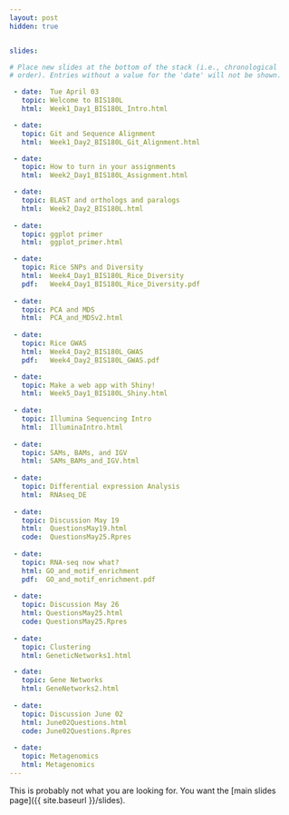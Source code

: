```yaml
---
layout: post
hidden: true


slides:

# Place new slides at the bottom of the stack (i.e., chronological
# order). Entries without a value for the 'date' will not be shown.

 - date:  Tue April 03
   topic: Welcome to BIS180L
   html:  Week1_Day1_BIS180L_Intro.html

 - date:  
   topic: Git and Sequence Alignment
   html:  Week1_Day2_BIS180L_Git_Alignment.html

 - date:  
   topic: How to turn in your assignments
   html:  Week2_Day1_BIS180L_Assignment.html

 - date:  
   topic: BLAST and orthologs and paralogs
   html:  Week2_Day2_BIS180L.html
   
 - date:  
   topic: ggplot primer
   html:  ggplot_primer.html

 - date:  
   topic: Rice SNPs and Diversity
   html:  Week4_Day1_BIS180L_Rice_Diversity
   pdf:   Week4_Day1_BIS180L_Rice_Diversity.pdf
   
 - date:  
   topic: PCA and MDS
   html:  PCA_and_MDSv2.html
   
 - date:  
   topic: Rice GWAS
   html:  Week4_Day2_BIS180L_GWAS
   pdf:   Week4_Day2_BIS180L_GWAS.pdf

 - date:  
   topic: Make a web app with Shiny!
   html:  Week5_Day1_BIS180L_Shiny.html
   
 - date:  
   topic: Illumina Sequencing Intro
   html:  IlluminaIntro.html
   
 - date:  
   topic: SAMs, BAMs, and IGV
   html:  SAMs_BAMs_and_IGV.html
   
 - date:  
   topic: Differential expression Analysis
   html:  RNAseq_DE
   
 - date:  
   topic: Discussion May 19
   html:  QuestionsMay19.html
   code:  QuestionsMay25.Rpres
   
 - date:  
   topic: RNA-seq now what?
   html: GO_and_motif_enrichment
   pdf:  GO_and_motif_enrichment.pdf
   
 - date:  
   topic: Discussion May 26
   html: QuestionsMay25.html
   code: QuestionsMay25.Rpres
   
 - date:  
   topic: Clustering
   html: GeneticNetworks1.html

 - date:  
   topic: Gene Networks
   html: GeneNetworks2.html
   
 - date:  
   topic: Discussion June 02
   html: June02Questions.html
   code: June02Questions.Rpres
   
 - date: 
   topic: Metagenomics
   html: Metagenomics
---
```


This is probably not what you are looking for. You want the [main slides page]({{ site.baseurl }}/slides).
